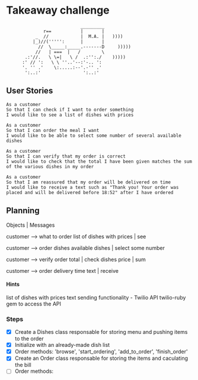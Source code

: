# Takeaway challenge
```
                            _________
              r==           |       |
           _  //            |  M.A. |   ))))
          |_)//(''''':      |       |
            //  \_____:_____.-------D     )))))
           //   | ===  |   /        \
       .:'//.   \ \=|   \ /  .:'':./    )))))
      :' // ':   \ \ ''..'--:'-.. ':
      '. '' .'    \:.....:--'.-'' .'
       ':..:'                ':..:'

 ```

## User Stories
 ```
 As a customer
 So that I can check if I want to order something
 I would like to see a list of dishes with prices

 As a customer
 So that I can order the meal I want
 I would like to be able to select some number of several available dishes

 As a customer
 So that I can verify that my order is correct
 I would like to check that the total I have been given matches the sum of the various dishes in my order

 As a customer
 So that I am reassured that my order will be delivered on time
 I would like to receive a text such as "Thank you! Your order was placed and will be delivered before 18:52" after I have ordered
 ```

## Planning

Objects | Messages

customer --> what to order
list of dishes with prices | see

customer --> order dishes
available dishes | select some number

customer --> verify order
total | check
dishes price | sum

customer --> order delivery time
text | receive

#### Hints
list of dishes with prices
text sending functionality - Twilio API
twilio-ruby gem to access the API

### Steps
- [x] Create a Dishes class responsable for storing menu and pushing items to the order
- [x] Initialize with an already-made dish list
- [x] Order methods: 'browse', 'start_ordering', 'add_to_order', 'finish_order'
- [x] Create an Order class responsable for storing the items and caculating the bill
- [ ] Order methods:

